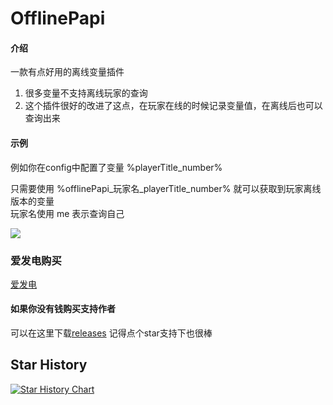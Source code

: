 # OfflinePapi

#### 介绍

一款有点好用的离线变量插件

1. 很多变量不支持离线玩家的查询
2. 这个插件很好的改进了这点，在玩家在线的时候记录变量值，在离线后也可以查询出来

#### 示例

例如你在config中配置了变量 %playerTitle_number%

只需要使用 %offlinePapi_玩家名_playerTitle_number% 就可以获取到玩家离线版本的变量  
玩家名使用 me 表示查询自己

![](https://bstats.org/signatures/bukkit/OfflinePapi.svg)

### 爱发电购买
[爱发电](https://afdian.net/item/250e635cce3611eda09152540025c377)

#### 如果你没有钱购买支持作者
可以在这里下载[releases](https://github.com/handy-git/OfflinePapi/releases) 记得点个star支持下也很棒

## Star History

[![Star History Chart](https://api.star-history.com/svg?repos=handy-git/OfflinePapi&type=Date)](https://star-history.com/#handy-git/OfflinePapi&Date)
